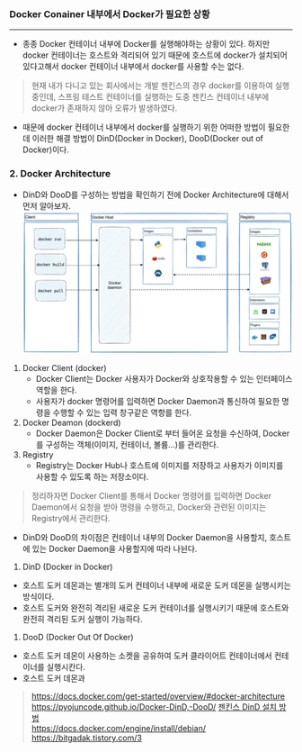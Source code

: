 ### Docker Conainer 내부에서 Docker가 필요한 상황
---

- 종종 Docker 컨테이너 내부에 Docker를 실행해야하는 상황이 있다. 하지만 docker 컨테이너는 호스트와 격리되어 있기 때문에 호스트에 docker가 설치되어 있다고해서 docker 컨테이너 내부에서 docker를 사용할 수는 없다.
> 현재 내가 다니고 있는 회사에서는 개발 젠킨스의 경우 docker를 이용하여 실행중인데, 스프링 테스트 컨테이너를 실행하는 도중 젠킨스 컨테이너 내부에 docker가 존재하지 않아 오류가 발생하였다.
- 때문에 docker 컨테이너 내부에서 docker를 실행하기 위한 어떠한 방법이 필요한데 이러한 해결 방법이 DinD(Docker in Docker), DooD(Docker out of Docker)이다.

### 2. Docker Architecture

- DinD와 DooD를 구성하는 방법을 확인하기 전에 Docker Architecture에 대해서 먼저 알아보자.
![](./img/docker-architecture.png)

1. Docker Client (docker)
   - Docker Client는 Docker 사용자가 Docker와 상호작용할 수 있는 인터페이스 역할을 한다. 
   - 사용자가 docker 명령어를 입력하면 Docker Daemon과 통신하여 필요한 명령을 수행할 수 있는 입력 창구같은 역항를 한다.
2. Docker Deamon (dockerd)
   - Docker Daemon은 Docker Client로 부터 들어온 요청을 수신하여, Docker를 구성하는 객체(이미지, 컨테이너, 볼륨...)를 관리한다.
3. Registry
   - Registry는 Docker Hub나 호스트에 이미지를 저장하고 사용자가 이미지를 사용할 수 있도록 하는 저장소이다.

> 정리하자면 Docker Client를 통해서 Docker 명령어를 입력하면 Docker Daemon에서 요청을 받아 명령을 수행하고, Docker와 관련된 이미지는 Registry에서 관리한다.

- DinD와 DooD의 차이점은 컨테이너 내부의 Docker Daemon을 사용할지, 호스트에 있는 Docker Daemon을 사용할지에 따라 나뉜다.  


1. DinD (Docker in Docker)

- 호스트 도커 데몬과는 별개의 도커 컨테이너 내부에 새로운 도커 데몬을 실행시키는 방식이다.
- 호스트 도커와 완전히 격리된 새로운 도커 컨테이너를 실행시키기 때문에 호스트와 완전히 격리된 도커 실행이 가능하다.




1. DooD (Docker Out Of Docker)
- 호스트 도커 데몬이 사용하는 소켓을 공유하여 도커 클라이어트 컨테이너에서 컨테이너를 실행시칸다.
- 호스트 도커 데몬과 

> https://docs.docker.com/get-started/overview/#docker-architecture <br/>
> https://pyojuncode.github.io/Docker-DinD,-DooD/
> [젠킨스 DinD 설치 방법](https://www.jenkins.io/doc/book/installing/docker/) <br/>
> https://docs.docker.com/engine/install/debian/ <br/>
> https://bitgadak.tistory.com/3 <br/>